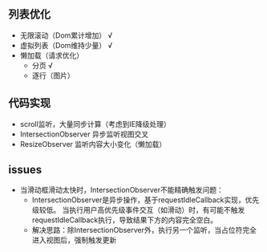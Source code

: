 ## 列表优化

- 无限滚动（Dom累计增加）  √
- 虚拟列表（Dom维持少量）  √
- 懒加载（请求优化）
  - 分页                √
  - 逐行（图片）

## 代码实现

- scroll监听，大量同步计算（考虑到IE降级处理）
- IntersectionObserver 异步监听视图交叉
- ResizeObserver 监听内容大小变化（懒加载）

## issues

- 当滑动框滑动太快时，IntersectionObserver不能精确触发问题：
  - IntersectionObserver是异步操作，基于requestIdleCallback实现，优先级较低。
    当执行用户高优先级事件交互（如滑动）时，有可能不触发requestIdleCallback执行，导致结果下方的内容完全空白。   
  - 解决思路：除IntersectionObserver外，执行另一个监听，当占位符完全进入视图后，强制触发更新